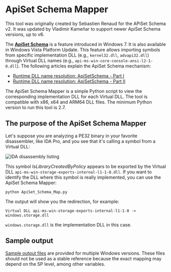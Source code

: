 # ApiSet Schema Mapper

This tool was originally created by Sebastien Renaud for the APiSet Schema v2. It was updated by Vladimir Kameñar to support newer ApiSet Schema versions, up to v6.  

The [**ApiSet Schema**](https://learn.microsoft.com/en-us/windows/win32/apiindex/windows-apisets) is a feature introduced in Windows 7.
It is also available in Windows Vista Platform Update. This feature allows importing symbols from specific implementation DLL (e.g., ```kernel32.dll```, ```advapi32.dll```)
through Virtual DLL names (e.g., ```api-ms-win-core-console-ansi-l2-1-0.dll```). The following articles explain the ApiSet Schema mechanism:  
* [Runtime DLL name resolution: ApiSetSchema - Part I](https://blog.quarkslab.com/runtime-dll-name-resolution-apisetschema-part-i.html)
* [Runtime DLL name resolution: ApiSetSchema - Part II](https://blog.quarkslab.com/runtime-dll-name-resolution-apisetschema-part-ii.html)

The ApiSet Schema Mapper is a simple Python script to view the corresponding implementation DLL for each Virtual DLL. The tool is compatible with x86, x64 and ARM64
DLL files. The minimum Python version to run this tool is 2.7.  


## The purpose of the ApiSet Schema Mapper

Let's suppose you are analyzing a PE32 binary in your favorite disassembler, like IDA Pro, and you see that it's calling a symbol from a Virtual DLL:

![IDA disassembly listing](https://github.com/user-attachments/assets/b4d15f45-da38-4284-9de9-d249a8f089ba)

This symbol *IsLibraryCreatedByPolicy* appears to be exported by the Virtual DLL ```api-ms-win-storage-exports-internal-l1-1-0.dll```. If you want to identify
the DLL where this symbol is really implemented, you can use the ApiSet Schema Mapper:  

```python ApiSet_Schema_Map.py```

The output will show you the redirection, for example:

```Virtual DLL api-ms-win-storage-exports-internal-l1-1-0 -> windows.storage.dll```

```windows.storage.dll``` is the implementation DLL in this case.  


## Sample output

[Sample output files](sample_output) are provided for multiple Windows versions. These files should not be used as a stable reference because
the exact mapping may depend on the SP level, among other variables.  
